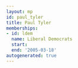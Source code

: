 ```yaml
---
layout: mp
id: paul_tyler
title: Paul Tyler
memberships:
- id: ldem
  name: Liberal Democrats
  start: 
  end: '2005-03-18'
autogenerated: true
---
```

